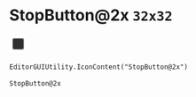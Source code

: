 # StopButton@2x `32x32`
<img src="/img/StopButton.png" width=32 height=32>

``` CSharp
EditorGUIUtility.IconContent("StopButton@2x")
```
```
StopButton@2x
```
